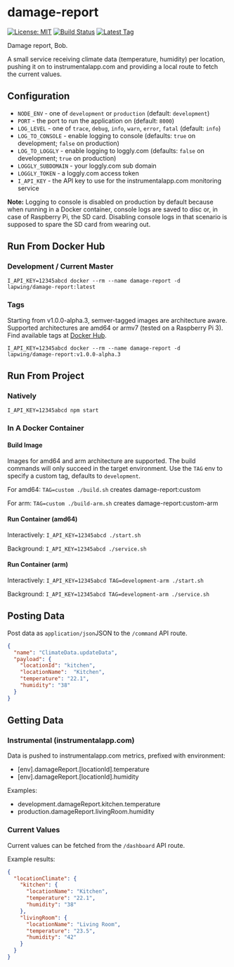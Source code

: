 # damage-report
[![License: MIT](https://img.shields.io/badge/License-MIT-yellow.svg)](https://opensource.org/licenses/MIT)
[![Build Status](https://travis-ci.org/Rekhyt/damage-report.svg?branch=master)](https://travis-ci.org/Rekhyt/damage-report)
[![Latest Tag](https://img.shields.io/github/v/tag/rekhyt/damage-report?style=flat)](https://github.com/Rekhyt/damage-report/releases)

Damage report, Bob.

A small service receiving climate data (temperature, humidity) per location, pushing it on to instrumentalapp.com and
providing a local route to fetch the current values.

## Configuration
* `NODE_ENV` - one of `development` or `production` (default: `development`)
* `PORT` - the port to run the application on (default: `8000`)
* `LOG_LEVEL` - one of `trace`, `debug`, `info`, `warn`, `error`, `fatal` (default: `info`)
* `LOG_TO_CONSOLE` - enable logging to console (defaults: `true` on development; `false` on production)
* `LOG_TO_LOGGLY` - enable logging to loggly.com (defaults: `false` on development; `true` on production)
* `LOGGLY_SUBDOMAIN` - your loggly.com sub domain
* `LOGGLY_TOKEN` - a loggly.com access token
* `I_API_KEY` - the API key to use for the instrumentalapp.com monitoring service

**Note:** Logging to console is disabled on production by default because when running in a Docker container, console
logs are saved to disc or, in case of Raspberry Pi, the SD card. Disabling console logs in that scenario is supposed to
spare the SD card from wearing out.

## Run From Docker Hub
### Development / Current Master

`I_API_KEY=12345abcd docker --rm --name damage-report -d lapwing/damage-report:latest`

### Tags
Starting from v1.0.0-alpha.3, semver-tagged images are architecture aware. Supported architectures are amd64 or armv7
(tested on a Raspberry Pi 3). Find available tags at [Docker Hub](https://hub.docker.com/r/lapwing/damage-report/tags).

`I_API_KEY=12345abcd docker --rm --name damage-report -d lapwing/damage-report:v1.0.0-alpha.3`

## Run From Project
### Natively
`I_API_KEY=12345abcd npm start`

### In A Docker Container
#### Build Image
Images for amd64 and arm architecture are supported. The build commands will only succeed in the target environment.
Use the `TAG` env to specify a custom tag, defaults to `development`.

For amd64: `TAG=custom ./build.sh` creates damage-report:custom

For arm: `TAG=custom ./build-arm.sh` creates damage-report:custom-arm

#### Run Container (amd64)
Interactively: `I_API_KEY=12345abcd ./start.sh`

Background: `I_API_KEY=12345abcd ./service.sh`

#### Run Container (arm)
Interactively: `I_API_KEY=12345abcd TAG=development-arm ./start.sh`

Background: `I_API_KEY=12345abcd TAG=development-arm ./service.sh`

## Posting Data
Post data as `application/json`JSON to the `/command` API route.

```json
{
  "name": "ClimateData.updateData",
  "payload": {
    "locationId": "kitchen",
    "locationName":  "Kitchen",
    "temperature": "22.1",
    "humidity": "38"
  }
}
```

## Getting Data
### Instrumental (instrumentalapp.com)
Data is pushed to instrumentalapp.com metrics, prefixed with environment:
* [env].damageReport.[locationId].temperature
* [env].damageReport.[locationId].humidity

Examples:
* development.damageReport.kitchen.temperature
* production.damageReport.livingRoom.humidity

### Current Values
Current values can be fetched from the `/dashboard` API route.

Example results:
```json
{
  "locationClimate": {
    "kitchen": {
      "locationName": "Kitchen",
      "temperature": "22.1",
      "humidity": "38"
    },
    "livingRoom": {
      "locationName": "Living Room",
      "temperature": "23.5",
      "humidity": "42"
    }
  }
}
```